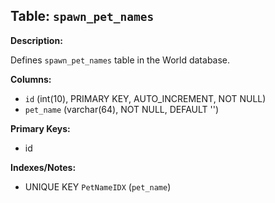 ## Table: `spawn_pet_names`

**Description:**

Defines `spawn_pet_names` table in the World database.

**Columns:**
- `id` (int(10), PRIMARY KEY, AUTO_INCREMENT, NOT NULL)
- `pet_name` (varchar(64), NOT NULL, DEFAULT '')

**Primary Keys:**
- id

**Indexes/Notes:**
- UNIQUE KEY `PetNameIDX` (`pet_name`)